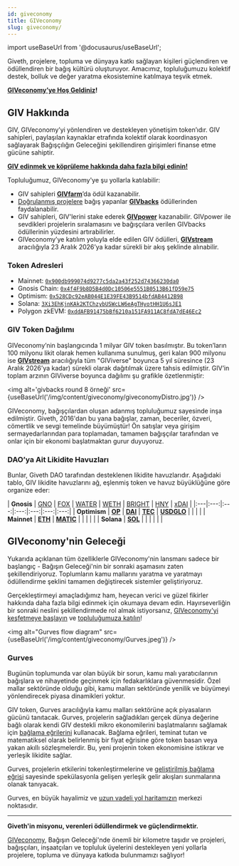 ```yaml
---
id: giveconomy
title: GIVeconomy
slug: giveconomy/
---
```

import useBaseUrl from '@docusaurus/useBaseUrl';


Giveth, projelere, topluma ve dünyaya katkı sağlayan kişileri güçlendiren ve ödüllendiren bir bağış kültürü oluşturuyor. Amacımız, topluluğumuzu kolektif destek, bolluk ve değer yaratma ekosistemine katılmaya teşvik etmek.

**[GIVeconomy’ye Hoş Geldiniz](https://medium.com/giveth/welcome-to-the-giveconomy-b3e372da63dd)!**

## GIV Hakkında

GIV, GIVeconomy’yi yönlendiren ve destekleyen yönetişim token’ıdır. GIV sahipleri, paylaşılan kaynaklar etrafında kolektif olarak koordinasyon sağlayarak Bağışçılığın Geleceğini şekillendiren girişimleri finanse etme gücüne sahiptir.

**[GIV edinmek ve köprüleme hakkında daha fazla bilgi edinin!](https://linktr.ee/givtoken)**

Topluluğumuz, GIVeconomy'ye şu yollarla katılabilir:
- GIV sahipleri [**GIVfarm**](./givfarm)’da ödül kazanabilir.
- [Doğrulanmış projelere](https://giveth.io/projects/all?filter=Verified) bağış yapanlar [**GIVbacks**](./givbacks) ödüllerinden faydalanabilir.
- GIV sahipleri, GIV'lerini stake ederek [**GIVpower**](./givpower) kazanabilir. GIVpower ile sevdikleri projelerin sıralamasını ve bağışçılara verilen GIVbacks ödüllerinin yüzdesini artırabilirler.
- GIVeconomy’ye katılım yoluyla elde edilen GIV ödülleri, [**GIVstream**](./givstream) aracılığıyla 23 Aralık 2026’ya kadar sürekli bir akış şeklinde alınabilir.

### Token Adresleri

- Mainnet: [`0x900db999074d9277c5da2a43f252d74366230da0`](https://etherscan.io/token/0x900db999074d9277c5da2a43f252d74366230da0)
- Gnosis Chain: [`0x4f4F9b8D5B4d0Dc10506e5551B0513B61fD59e75`](https://gnosisscan.io/token/0x4f4F9b8D5B4d0Dc10506e5551B0513B61fD59e75)
- Optimism: [`0x528CDc92eAB044E1E39FE43B9514bfdAB4412B98`](https://optimistic.etherscan.io/token/0x528cdc92eab044e1e39fe43b9514bfdab4412b98)
- Solana: [`3Xi3EhKjnKAk2KTChzybUSWcLW6eAgTHyotHH1U6sJE1`](https://solscan.io/token/3Xi3EhKjnKAk2KTChzybUSWcLW6eAgTHyotHH1U6sJE1)
- Polygon zkEVM: [`0xddAFB91475bBf6210a151FA911AC8fdA7dE46Ec2`](https://zkevm.polygonscan.com/token/0xddAFB91475bBf6210a151FA911AC8fdA7dE46Ec2)

### GIV Token Dağılımı

GIVeconomy’nin başlangıcında 1 milyar GIV token basılmıştır. Bu token’ların 100 milyonu likit olarak hemen kullanıma sunulmuş, geri kalan 900 milyonu ise [**GIVstream**](./givstream) aracılığıyla tüm "GIViverse" boyunca 5 yıl süresince (23 Aralık 2026’ya kadar) sürekli olarak dağıtılmak üzere tahsis edilmiştir. GIV’in toplam arzının GIViverse boyunca dağılımı şu grafikle özetlenmiştir:

<img alt='givbacks round 8 örneği' src={useBaseUrl('/img/content/giveconomy/giveconomyDistro.jpg')} />

GIVeconomy, bağışçılardan oluşan adanmış topluluğumuz sayesinde inşa edilmiştir. Giveth, 2016'dan bu yana bağışlar, zaman, beceriler, özveri, cömertlik ve sevgi temelinde büyümüştür! Ön satışlar veya girişim sermayedarlarından para toplamadan, tamamen bağışçılar tarafından ve onlar için bir ekonomi başlatmaktan gurur duyuyoruz.

### DAO’ya Ait Likidite Havuzları

Bunlar, Giveth DAO tarafından desteklenen likidite havuzlarıdır. Aşağıdaki tablo, GIV likidite havuzlarını ağ, eşlenmiş token ve havuz büyüklüğüne göre organize eder:

| **Gnosis** | [GNO](https://info.honeyswap.org/#/pair/0x5aa67e24ba8a3fbdc553e308d02377e03ce9e94f) | [FOX](https://info.honeyswap.org/#/pair/0x75594f01da2e4231e16e67f841c307c4df2313d1) | [WATER](https://info.honeyswap.org/#/pair/0xe96adbd48d57ef7a5ee8fa622c1cd7fc7731630e) | [WETH](https://www.sushi.com/pool/100%3A0x55ff0cef43f0df88226e9d87d09fa036017f5586) | [BRIGHT](https://info.honeyswap.org/#/pair/0x094cf5da3f313747f460f1e410e0daefcad6c0c8) | [HNY](https://info.honeyswap.org/#/pair/0x08ea9f608656a4a775ef73f5b187a2f1ae2ae10e) | [xDAI](https://info.honeyswap.org/#/pair/0xb7189a7ea38fa31210a79fe282aec5736ad5fa57) |
|:---|:---:|:---:|:---:|:---:|:---:|:---:|
| **Optimism** | [**OP**](https://velodrome.finance/deposit?token0=0x4200000000000000000000000000000000000042&token1=0x528CDc92eAB044E1E39FE43B9514bfdAB4412B98&type=-1) | [**DAI**](https://app.uniswap.org/explore/pools/optimism/0x969e1D236289742C9D36eA1c7124cdDb84397772) | [**TEC**](https://velodrome.finance/deposit?token0=0x528CDc92eAB044E1E39FE43B9514bfdAB4412B98&token1=0x8Fc7C1109c08904160d6AE36482B79814D45eB78&type=-1) | [**USDGLO**](https://app.uniswap.org/explore/pools/optimism/0x165E6DAD9772C8CB44015eDD5bd8b012A84bd276) | | | |
| **Mainnet** | [**ETH**](https://info.uniswap.org/#/pools/0xc763b6b3d0f75167db95daa6a0a0d75dd467c4e1) | [**MATIC**](https://app.uniswap.org/explore/pools/ethereum/0x46ad345fff4aec9990a4f20e829c50fbf291db0e) | | | | |
| **Solana** | [**SOL**](https://www.orca.so/liquidity?address=E7yVYRW2HZVXcreRE2asLs4HmtyviGbnnTXTarj7uDjc) | | | | | |


## GIVeconomy'nin Geleceği

Yukarıda açıklanan tüm özelliklerle GIVeconomy'nin lansmanı sadece bir başlangıç - Bağışın Geleceği'nin bir sonraki aşamasını zaten şekillendiriyoruz. Toplumların kamu mallarını yaratma ve yaratmayı ödüllendirme şeklini tamamen değiştirecek sistemler geliştiriyoruz.

Gerçekleştirmeyi amaçladığımız ham, heyecan verici ve güzel fikirler hakkında daha fazla bilgi edinmek için okumaya devam edin. Hayırseverliğin bir sonraki neslini şekillendirmede rol almak istiyorsanız, [GIVeconomy'yi keşfetmeye başlayın](https://giveth.io/giveconomy) ve [topluluğumuza katılın](https://giveth.io/join)!

<img alt="Gurves flow diagram"  src={useBaseUrl('/img/content/giveconomy/Gurves.jpeg')} />

### Gurves

Bugünün toplumunda var olan büyük bir sorun, kamu malı yaratıcılarının bağışlara ve nihayetinde geçinmek için fedakarlıklara güvenmesidir. Özel mallar sektöründe olduğu gibi, kamu malları sektöründe yenilik ve büyümeyi yönlendirecek piyasa dinamikleri yoktur.

GIV token, Gurves aracılığıyla kamu malları sektörüne açık piyasaların gücünü tanıtacak. Gurves, projelerin sağladıkları gerçek dünya değerine bağlı olarak kendi GIV destekli mikro ekonomilerini başlatmalarını sağlamak için [bağlama eğrilerini](https://thegraph.academy/curators/introduction-to-bonding-curves/) kullanacak. Bağlama eğrileri, teminat tutan ve matematiksel olarak belirlenmiş bir fiyat eğrisine göre token basan veya yakan akıllı sözleşmelerdir. Bu, yeni projenin token ekonomisine istikrar ve yerleşik likidite sağlar.

Gurves, projelerin etkilerini tokenleştirmelerine ve [geliştirilmiş bağlama eğrisi](https://www.commonsstack.org/augmented-bonding-curve) sayesinde spekülasyonla gelişen yerleşik gelir akışları sunmalarına olanak tanıyacak.

Gurves, en büyük hayalimiz ve [uzun vadeli yol haritamızın](https://blog.giveth.io/evolving-nonprofits-into-regen-economies-f8282f97f8d3) merkezi noktasıdır.

-----

**Giveth'in misyonu, verenleri ödüllendirmek ve güçlendirmektir.**

[GIVeconomy](https://giveth.io/giveconomy), Bağışın Geleceği'nde önemli bir kilometre taşıdır ve projeleri, bağışçıları, inşaatçıları ve topluluk üyelerini destekleyen yeni yollarla projelere, topluma ve dünyaya katkıda bulunmamızı sağlıyor!